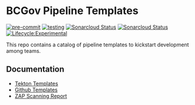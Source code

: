 # BCGov Pipeline Templates

[![pre-commit](https://github.com/bcgov/pipeline-templates/actions/workflows/pre-commit-check.yaml/badge.svg)](https://github.com/bcgov/pipeline-templates/actions/workflows/pre-commit-check.yaml) [![testing](https://github.com/bcgov/pipeline-templates/actions/workflows/testing.yaml/badge.svg?branch=main)](https://github.com/bcgov/pipeline-templates/actions/workflows/testing.yaml) [![Sonarcloud Status](https://sonarcloud.io/api/project_badges/measure?project=bcgov-pipeline-templates&metric=alert_status)](https://sonarcloud.io/dashboard?id=bcgov-pipeline-templates) [![Sonarcloud Status](https://sonarcloud.io/api/project_badges/measure?project=bcgov-pipeline-templates&metric=security_rating)](https://sonarcloud.io/dashboard?id=bcgov-pipeline-templates) [![Lifecycle:Experimental](https://img.shields.io/badge/Lifecycle-Experimental-339999)](<Redirect-URL>)

This repo contains a catalog of pipeline templates to kickstart development among teams.

## Documentation

- [Tekton Templates](docs/tekton.md)
- [Github Templates](docs/github.md)
- [ZAP Scanning Report](https://github.com/bruce-wh-li/devsecops-tools/blob/zap-scan/README.md)
